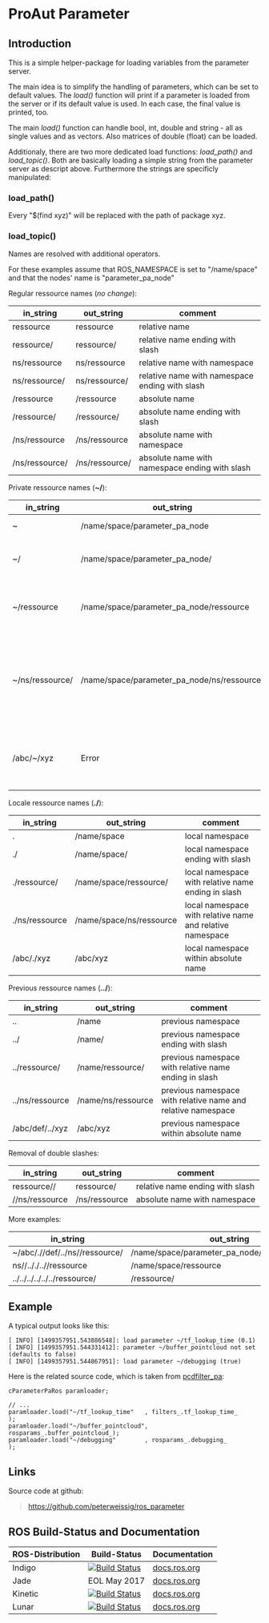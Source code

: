 # ProAut Parameter

## Introduction

This is a simple helper-package for loading variables from the parameter server.

The main idea is to simplify the handling of parameters, which can be set to default values. The _load()_ function will print if a parameter is loaded from the server or if its default value is used. In each case, the final value is printed, too.

The main _load()_ function can handle bool, int, double and string - all as single values and as vectors. Also matrices of double (float) can be loaded.

Additionaly, there are two more dedicated load functions: _load_path()_ and _load_topic()_. Both are basically loading a simple string from the parameter server as descript above. Furthermore the strings are specificly manipulated:
### load_path() 
Every "$(find xyz)" will be replaced with the path of package xyz.

### load_topic()
Names are resolved with additional operators.

For these examples assume that ROS\_NAMESPACE is set to "/name/space" and that the nodes' name is "parameter\_pa\_node"

Regular ressource names (_no change_):

in_string      | out_string     | comment
---------------|----------------|---------
ressource      | ressource      | relative name
ressource/     | ressource/     | relative name ending with slash
ns/ressource   | ns/ressource   | relative name with namespace
ns/ressource/  | ns/ressource/  | relative name with namespace ending with slash
/ressource     | /ressource     | absolute name
/ressource/    | /ressource/    | absolute name ending with slash
/ns/ressource  | /ns/ressource  | absolute name with namespace
/ns/ressource/ | /ns/ressource/ | absolute name with namespace ending with slash

Private ressource names (__~/__):

in_string       | out_string                                    | comment
----------------|-----------------------------------------------|---------
~               | /name/space/parameter\_pa\_node               | private namespace
~/              | /name/space/parameter\_pa\_node/              | private namespace ending with slash
~/ressource     | /name/space/parameter\_pa\_node/ressource     | private namespace with relative name
~/ns/ressource/ | /name/space/parameter\_pa\_node/ns/ressource/ | private namespace with relative name and relative namespace ending in slash
/abc/~/xyz      | Error                                         | no private namespace within absolute name allowed

Locale ressource names (__./__):

in_string       | out_string                | comment
----------------|---------------------------|---------
.               | /name/space               | local namespace
./              | /name/space/              | local namespace ending with slash
./ressource/    | /name/space/ressource/    | local namespace with relative name ending in slash
./ns/ressource  | /name/space/ns/ressource  | local namespace with relative name and relative namespace 
/abc/./xyz      | /abc/xyz                  | local namespace within absolute name

Previous ressource names (__../__):

in_string       | out_string                | comment
----------------|---------------------------|---------
..              | /name                     | previous namespace
../             | /name/                    | previous namespace ending with slash
../ressource/   | /name/ressource/          | previous namespace with relative name ending in slash
../ns/ressource | /name/ns/ressource        | previous namespace with relative name and relative namespace 
/abc/def/../xyz | /abc/xyz                  | previous namespace within absolute name

Removal of double slashes:

in_string      | out_string     | comment
---------------|----------------|---------
ressource//    | ressource/     | relative name ending with slash
//ns/ressource | /ns/ressource  | absolute name with namespace

More examples:

in_string                         | out_string
----------------------------------|------------
~/abc/.//def/../ns//ressource/    | /name/space/parameter\_pa\_node/abc/ns/ressource
ns//.././..//ressource            | /name/space/ressource
../../../../../../ressource/      | /ressource/


## Example

A typical output looks like this:
```
[ INFO] [1499357951.543886548]: load parameter ~/tf_lookup_time (0.1)
[ INFO] [1499357951.544331412]: parameter ~/buffer_pointcloud not set (defaults to false)
[ INFO] [1499357951.544867951]: load parameter ~/debugging (true)
```

Here is the related source code, which is taken from [pcdfilter_pa](https://github.com/peterweissig/ros_pcdfilter/blob/master/src/pcdfilter_pa_node.cpp):
```
cParameterPaRos paramloader;

// ...
paramloader.load("~/tf_lookup_time"   , filters_.tf_lookup_time_     );
paramloader.load("~/buffer_pointcloud", rosparams_.buffer_pointcloud_);
paramloader.load("~/debugging"        , rosparams_.debugging_        );
```
## Links

Source code at github:

> https://github.com/peterweissig/ros_parameter

## ROS Build-Status and Documentation

ROS-Distribution | Build-Status | Documentation      
-----------------|--------------|---------------
Indigo | [![Build Status](http://build.ros.org/buildStatus/icon?job=Idev__parameter_pa__ubuntu_trusty_amd64)](http://build.ros.org/job/Idev__parameter_pa__ubuntu_trusty_amd64/) | [docs.ros.org](http://docs.ros.org/indigo/api/parameter_pa/html/index.html)
Jade | EOL May 2017 | [docs.ros.org](http://docs.ros.org/jade/api/parameter_pa/html/index.html)
Kinetic | [![Build Status](http://build.ros.org/buildStatus/icon?job=Kdev__parameter_pa__ubuntu_xenial_amd64)](http://build.ros.org/job/Kdev__parameter_pa__ubuntu_xenial_amd64/) | [docs.ros.org](http://docs.ros.org/kinetic/api/parameter_pa/html/index.html)
Lunar | [![Build Status](http://build.ros.org/buildStatus/icon?job=Ldev__parameter_pa__ubuntu_xenial_amd64)](http://build.ros.org/job/Ldev__parameter_pa__ubuntu_xenial_amd64/) | [docs.ros.org](http://docs.ros.org/lunar/api/parameter_pa/html/index.html)
